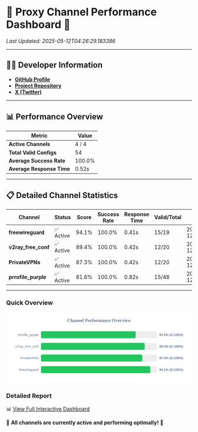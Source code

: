 # 🌟 Proxy Channel Performance Dashboard 🌟

_Last Updated: 2025-05-12T04:26:29.183386_

---

## 👩‍💻 Developer Information

- **[GitHub Profile](https://github.com/4n0nymou3)**  
- **[Project Repository](https://github.com/4n0nymou3/multi-proxy-config-fetcher)**  
- **[X (Twitter)](https://x.com/4n0nymou3)**  

---

## 📊 Performance Overview

| Metric                | Value       |
|-----------------------|-------------|
| **Active Channels**   | 4 / 4       |
| **Total Valid Configs** | 54          |
| **Average Success Rate** | 100.0%      |
| **Average Response Time** | 0.52s       |

---

## 📋 Detailed Channel Statistics

| Channel          | Status     | Score  | Success Rate | Response Time | Valid/Total | Last Success               |
|------------------|------------|--------|--------------|---------------|-------------|----------------------------|
| **freewireguard**  | ✅ Active  | 94.1%  | 100.0% | 0.41s         | 15/19       | 2025-05-12T04:26:29.181666 |
| **v2ray_free_conf**  | ✅ Active  | 89.4%  | 100.0% | 0.42s         | 12/20       | 2025-05-12T04:26:28.293641 |
| **PrivateVPNs**  | ✅ Active  | 87.3%  | 100.0% | 0.42s         | 12/20       | 2025-05-12T04:26:28.743784 |
| **prrofile_purple**  | ✅ Active  | 81.6%  | 100.0% | 0.82s         | 15/48       | 2025-05-12T04:26:27.799500 |

---

### Quick Overview
<div align="center">
  <a href="https://raw.githubusercontent.com/nullluser/NullRepo/refs/heads/main/assets/channel_stats_chart.svg">
    <img src="https://raw.githubusercontent.com/nullluser/NullRepo/refs/heads/main/assets/channel_stats_chart.svg" alt="Source Performance Statistics" width="800">
  </a>
</div>

### Detailed Report
📊 [View Full Interactive Dashboard](https://htmlpreview.github.io/?https://github.com/nullluser/NullRepo/blob/main/assets/performance_report.html)

🎉 **All channels are currently active and performing optimally!** 🎉
